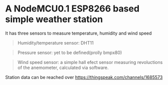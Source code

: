 # A NodeMCU0.1 ESP8266 based simple weather station

It has three sensors to measure temperature, humidity and wind speed

 > Humidity/temperature sensor: DHT11

 > Pressure sensor: yet to be defined(prolly bmpx80)
 
 > Wind speed sensor: a simple hall efect sensor measuring revoluctions of the anemometer, calculated via software.

Station data can be reached over https://thingspeak.com/channels/1685573
